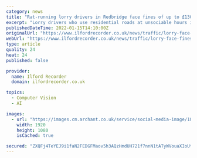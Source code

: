 ```yaml
---
category: news
title: "Rat-running lorry drivers in Redbridge face fines of up to £130"
excerpt: "Lorry drivers who use residential roads at unsociable hours in Redbridge will soon face fines of up to £130. Redbridge Council has agreed to rejoin a London-wide scheme it left in 2005, which aims to manage which roads lorries weighing 18 tonnes or more can use during unsociable hours."
publishedDateTime: 2022-01-15T14:10:00Z
originalUrl: "https://www.ilfordrecorder.co.uk/news/traffic/lorry-face-fines-in-redbridge-8623966"
webUrl: "https://www.ilfordrecorder.co.uk/news/traffic/lorry-face-fines-in-redbridge-8623966"
type: article
quality: 24
heat: 24
published: false

provider:
  name: Ilford Recorder
  domain: ilfordrecorder.co.uk

topics:
  - Computer Vision
  - AI

images:
  - url: "https://images.cm.archant.co.uk/service/social-media-image/1848054/8623974/2/6217186-2/PA-13285615.jpg"
    width: 1920
    height: 1080
    isCached: true

secured: "ZXQFj4TeYEJ9i1faN2FEDGFMaov5h3AQzHmdUH721f7nnN1tATyWVouaXIoUtLATXB9ocRDsUcdq1D0ccdZZQ8nL/EJB7gsRChLTFs1FhIUlm1yNRtTRNjjuzBO8SA3jgOeMKQtU29tHtlPNpCc0qM7C9aOEyl4uXRiNPpg9DV2RvYdJo3l3cKJLzpzwChccTthlGRAYGoNosdhmqGH+6UJFlk3YVt2wGJ37FFJh143xqcdd5ZjhVA7ccZqbKbHenHK4VPlfCeb8XUstPtT/2yAKfkyyMPoXdf68JGUMEnMJPAs/usllckOgf+i6O9WdIR9hULnxDti9LVTXbXHCpwqmJ/qL1OZMVQaxVufpmLI=;Gq1ukKx4C4EttIhyVZC1RA=="
---
```


